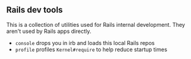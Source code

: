 ## Rails dev tools

This is a collection of utilities used for Rails internal development.
They aren't used by Rails apps directly.

  * `console` drops you in irb and loads this local Rails repos
  * `profile` profiles `Kernel#require` to help reduce startup times
